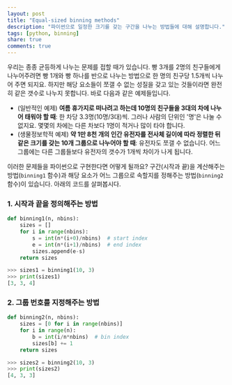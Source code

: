 ```yaml
---
layout: post
title: "Equal-sized binning methods"
description: "파이썬으로 일정한 크기를 갖는 구간을 나누는 방법들에 대해 설명합니다."
tags: [python, binning]
share: true
comments: true
---
```


우리는 종종 균등하게 나누는 문제를 접할 때가 있습니다. 빵 3개를 2명의 친구들에게 나누어주려면 빵 1개와 빵 하나를 반으로 나누는 방법으로 한 명의 친구당 1.5개씩 나누어 주면 되지요. 하지만 해당 요소들이 쪼갤 수 없는 성질을 갖고 있는 것들이라면 완전히 같은 갯수로 나누지 못합니다. 바로 다음과 같은 예제들입니다.

* (일반적인 예제) **여름 휴가지로 떠나려고 하는데 10명의 친구들을 3대의 차에 나누어 태워야 할 때**: 한 차당 3.3명(10명/3대)씩. 그러나 사람의 단위인 '명'은 나눌 수 없지요. 몇몇의 차에는 다른 차보다 1명이 적거나 많이 타야 합니다.
* (생물정보학적 예제) **약 1만 8천 개의 인간 유전자를 전사체 길이에 따라 정렬한 뒤 같은 크기를 갖는 10개 그룹으로 나누어야 할 때**: 유전자도 쪼갤 수 없습니다. 어느 그룹에는 다른 그룹들보다 유전자의 갯수가 1개씩 차이가 나게 됩니다.

이러한 문제들을 파이썬으로 구현한다면 어떻게 될까요? 구간(시작과 끝)을 계산해주는 방법(`binning1` 함수)과 해당 요소가 어느 그룹으로 속할지를 정해주는 방법(`binning2` 함수)이 있습니다. 아래의 코드를 살펴봅시다.

### 1. 시작과 끝을 정의해주는 방법

```python
def binning1(n, nbins):
    sizes = []
    for i in range(nbins):
        s = int(n*(i+0)/nbins)  # start index
        e = int(n*(i+1)/nbins)  # end index
        sizes.append(e-s)
    return sizes
```

```python
>>> sizes1 = binning1(10, 3)
>>> print(sizes1)
[3, 3, 4]
```

### 2. 그룹 번호를 지정해주는 방법

```python
def binning2(n, nbins):
    sizes = [0 for i in range(nbins)]
    for i in range(n):
        b = int(i/n*nbins)  # bin index
        sizes[b] += 1
    return sizes
```

```python
>>> sizes2 = binning2(10, 3)
>>> print(sizes2)
[4, 3, 3]
```

